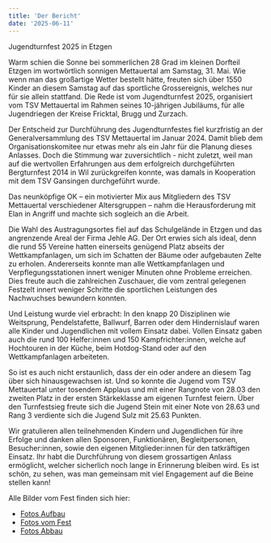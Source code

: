 ```yaml
---
title: 'Der Bericht'
date: '2025-06-11'
---
```


Jugendturnfest 2025 in Etzgen

Warm schien die Sonne bei sommerlichen 28 Grad im kleinen Dorfteil Etzgen im wortwörtlich sonnigen Mettauertal am Samstag, 31. Mai.
Wie wenn man das großartige Wetter bestellt hätte, freuten sich über 1550 Kinder an diesem Samstag auf das sportliche Grossereignis,
welches nur für sie allein stattfand. Die Rede ist vom Jugendturnfest 2025,
organisiert vom TSV Mettauertal im Rahmen seines 10-jährigen Jubiläums, für alle Jugendriegen der Kreise Fricktal, Brugg und Zurzach.

Der Entscheid zur Durchführung des Jugendturnfestes fiel kurzfristig an der Generalversammlung des TSV Mettauertal im Januar 2024.
Damit blieb dem Organisationskomitee nur etwas mehr als ein Jahr für die Planung dieses Anlasses.
Doch die Stimmung war zuversichtlich - nicht zuletzt,
weil man auf die wertvollen Erfahrungen aus dem erfolgreich durchgeführten Bergturnfest 2014 in Wil zurückgreifen konnte,
was damals in Kooperation mit dem TSV Gansingen durchgeführt wurde. 

Das neunköpfige OK – ein motivierter Mix aus Mitgliedern des TSV Mettauertal verschiedener Altersgruppen –
nahm die Herausforderung mit Elan in Angriff und machte sich sogleich an die Arbeit.

Die Wahl des Austragungsortes fiel auf das Schulgelände in Etzgen und das angrenzende Areal der Firma Jehle AG.
Der Ort erwies sich als ideal, denn die rund 55 Vereine hatten einerseits genügend Platz abseits der Wettkampfanlagen,
um sich im Schatten der Bäume oder aufgebauten Zelte zu erholen. Andererseits konnte man alle Wettkampfanlagen
und Verpflegungsstationen innert weniger Minuten ohne Probleme erreichen. Dies freute auch die zahlreichen Zuschauer,
die vom zentral gelegenen Festzelt innert weniger Schritte die sportlichen Leistungen des Nachwuchses bewundern konnten.

Und Leistung wurde viel erbracht: In den knapp 20 Disziplinen wie Weitsprung, Pendelstafette, Ballwurf, Barren
oder dem Hindernislauf waren alle Kinder und Jugendlichen mit vollem Einsatz dabei.
Vollen Einsatz gaben auch die rund 100 Helfer:innen und 150 Kampfrichter:innen, welche auf Hochtouren in der Küche,
beim Hotdog-Stand oder auf den Wettkampfanlagen arbeiteten.

So ist es auch nicht erstaunlich, dass der ein oder andere an diesem Tag über sich hinausgewachsen ist.
Und so konnte die Jugend vom TSV Mettauertal unter tosendem Applaus und mit einer Rangnote von 28.03 den zweiten Platz
in der ersten Stärkeklasse am eigenen Turnfest feiern. Über den Turnfestsieg freute sich die Jugend Stein mit
einer Note von 28.63 und Rang 3 verdiente sich die Jugend Sulz mit 25.63 Punkten.

Wir gratulieren allen teilnehmenden Kindern und Jugendlichen für ihre Erfolge und danken allen Sponsoren, Funktionären,
Begleitpersonen, Besucher:innen, sowie den eigenen Mitglieder:innen für den tatkräftigen Einsatz.
Ihr habt die Durchführung von diesem grossartigen Anlass ermöglicht, welcher sicherlich noch lange in Erinnerung bleiben wird.
Es ist schön, zu sehen, was man gemeinsam mit viel Engagement auf die Beine stellen kann!

Alle Bilder vom Fest finden sich hier:

* [Fotos Aufbau](https://tsvmettauertal.ch/index.php/galerie?AG_MK=0&AG_form_paginInitPages_1=1&AG_form_albumInitFolders_1=bilder/2025/2025-05-24_Jugendturnfest_Aufbau&AG_MK=0)
* [Fotos vom Fest](https://tsvmettauertal.ch/index.php/galerie?AG_MK=0&AG_form_paginInitPages_1=1&AG_form_albumInitFolders_1=bilder/2025/2025-05-31_Jugendturnfest_Etzgen&AG_MK=0)
* [Fotos Abbau](https://tsvmettauertal.ch/index.php/galerie?AG_MK=0&AG_form_paginInitPages_1=1&AG_form_albumInitFolders_1=bilder/2025/2025-06-01_Jugendturnfest_Abbau&AG_MK=0)
